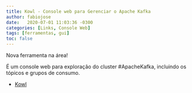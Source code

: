 ```yaml
---
title: Kowl - Console web para Gerenciar o Apache Kafka
author: fabiojose
date:   2020-07-01 11:03:36 -0300
categories: [Links, Console Web]
tags: [ferramentas, gui]
toc: false
---
```


Nova ferramenta na área!

É um console web para exploração do cluster #ApacheKafka, incluindo os tópicos e grupos de consumo.

- [Kowl](https://github.com/cloudhut/kowl)